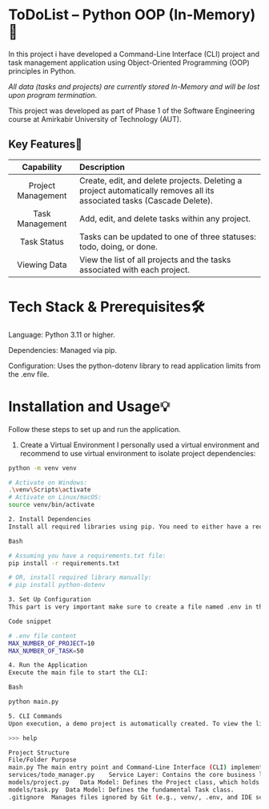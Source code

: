 # ToDoList – Python OOP (In-Memory)📝

In this project i have developed a Command-Line Interface (CLI) project and task management application using Object-Oriented Programming (OOP) principles in Python.

*All data (tasks and projects) are currently stored In-Memory and will be lost upon program termination.*

This project was developed as part of Phase 1 of the Software Engineering course at Amirkabir University of Technology (AUT).

## Key Features🚀

| Capability | Description |
| :---: | :--- |
| Project Management | Create, edit, and delete projects. Deleting a project automatically removes all its associated tasks (Cascade Delete). |
| Task Management | Add, edit, and delete tasks within any project. |
| Task Status | Tasks can be updated to one of three statuses: todo, doing, or done. |
| Viewing Data | View the list of all projects and the tasks associated with each project. |


# Tech Stack & Prerequisites🛠️
Language: Python 3.11 or higher.

Dependencies: Managed via pip.

Configuration: Uses the python-dotenv library to read application limits from the .env file.


# Installation and Usage💡
Follow these steps to set up and run the application.

1. Create a Virtual Environment
I personally used a virtual environment and recommend to use virtual environment to isolate project dependencies:

```bash
python -m venv venv

# Activate on Windows:
.\venv\Scripts\activate
# Activate on Linux/macOS:
source venv/bin/activate

2. Install Dependencies
Install all required libraries using pip. You need to either have a requirements.txt file or install the dependencies manually (at minimum, python-dotenv is required):

Bash

# Assuming you have a requirements.txt file:
pip install -r requirements.txt

# OR, install required library manually:
# pip install python-dotenv

3. Set Up Configuration
This part is very important make sure to create a file named .env in the project root to define application limits:

Code snippet

# .env file content
MAX_NUMBER_OF_PROJECT=10
MAX_NUMBER_OF_TASK=50

4. Run the Application
Execute the main file to start the CLI:

Bash

python main.py

5. CLI Commands
Upon execution, a demo project is automatically created. To view the list of available commands, type help:

>>> help

Project Structure
File/Folder	Purpose
main.py	The main entry point and Command-Line Interface (CLI) implementation.
services/todo_manager.py	Service Layer: Contains the core business logic, validation rules, and data state management.
models/project.py	Data Model: Defines the Project class, which holds a list of Task objects.
models/task.py	Data Model: Defines the fundamental Task class.
.gitignore	Manages files ignored by Git (e.g., venv/, .env, and IDE settings).
